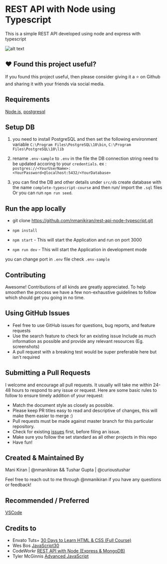 # REST API with Node using Typescript

This is a simple REST API developed using node and express with typescript

![alt text](https://image.ibb.co/nAd9OF/logos.png 'Node Typescript')

## ❤️ Found this project useful?

If you found this project useful, then please consider giving it a ⭐️ on Github and sharing it with your friends via social media.

## Requirements

[Node.js](https://nodejs.org/en/), [postgresql](https://www.postgresql.org/download/)

## Setup DB

1. you need to install PostgreSQL and then set the following environment variable
   `C:\Program Files\PostgreSQL\10\bin`,
   `C:\Program Files\PostgreSQL\10\lib`
2. rename `.env-sample` to `.env` in the file the DB connection string need to be updated accoring to your `credentials`.
   ex : `postgres://<YourUserName>:<YourPassword>@localhost:5432/<YourDatabase>`

3. you can find the DB and other details under `src/db`
   create database with the name `complete-typescript-course` and then run/ import the `.sql` files
   Or you can run `npm run seed`.

## Run the app locally

- git clone https://github.com/nmanikiran/rest-api-node-typescript.git

- `npm install`
- `npm start` - This will start the Application and run on port 3000
- `npm run dev` - This will start the Application in development mode

you can change port in `.env` file check `.env-sample`

## Contributing

Awesome! Contributions of all kinds are greatly appreciated. To help smoothen the process we have a few non-exhaustive guidelines to follow which should get you going in no time.

## Using GitHub Issues

- Feel free to use GitHub issues for questions, bug reports, and feature requests
- Use the search feature to check for an existing issue Include as much information as possible and provide any relevant resources (Eg. screenshots)
- A pull request with a breaking test would be super preferable here but isn't required

## Submitting a Pull Requests

I welcome and encourage all pull requests. It usually will take me within 24-48 hours to respond to any issue or request. Here are some basic rules to follow to ensure timely addition of your request:

- Match the document style as closely as possible.
- Please keep PR titles easy to read and descriptive of changes, this will make them easier to merge :)
- Pull requests must be made against master branch for this particular repository.
- Check for existing [issues](https://github.com/nmanikiran/rest-api-node-typescript/issues) first, before filing an issue.
- Make sure you follow the set standard as all other projects in this repo
- Have fun!

## Created & Maintained By

Mani Kiran | @nmanikiran && Tushar Gupta | @curioustushar

Feel free to reach out to me through @nmanikiran if you have any questions or feedback!

## Recommended / Preferred

[VSCode](https://code.visualstudio.com/download)

## Credits to

- Envato Tuts+ [30 Days to Learn HTML & CSS (Full Course)](https://www.youtube.com/playlist?list=PLgGbWId6zgaWZkPFI4Sc9QXDmmOWa1v5F)
- Wes Bos [JavaScript30](https://www.youtube.com/playlist?list=PLu8EoSxDXHP6CGK4YVJhL_VWetA865GOH)
- CodeWorkr [REST API with Node (Express & MongoDB)](https://www.youtube.com/playlist?list=PLSpJkDDmpFZ5rZ5-Aur9WRNsBDSUS-0B9)
- Tyler McGinnis [Advanced JavaScript](https://www.youtube.com/playlist?list=PLqrUy7kON1meuCvGp2D6yTglZhPTT_s_f)
